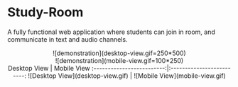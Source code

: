 # Study-Room
A fully functional web application where students can join in room, and communicate in text and audio channels.  
<div align="center"> 
  <div>
     ![demonstration](desktop-view.gif=250*500) 
  </div> 
  <div> 
    ![demonstration](mobile-view.gif=100*250) 
  </div> 
</div>
<div align="center"> 
    Desktop View               | Mobile View
    :-------------------------:|:-------------------------:
    ![Desktop View](desktop-view.gif)  |  ![Mobile View](mobile-view.gif)
</div>
